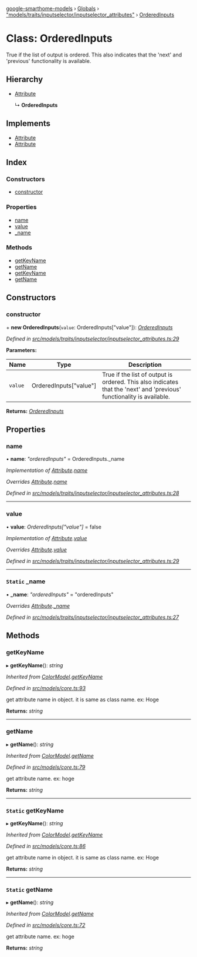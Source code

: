 [google-smarthome-models](../README.md) › [Globals](../globals.md) › ["models/traits/inputselector/inputselector_attributes"](../modules/_models_traits_inputselector_inputselector_attributes_.md) › [OrderedInputs](_models_traits_inputselector_inputselector_attributes_.orderedinputs.md)

# Class: OrderedInputs

True if the list of output is ordered. This also indicates that the 'next' and 'previous' functionality is available.

## Hierarchy

* [Attribute](_models_core_.attribute.md)

  ↳ **OrderedInputs**

## Implements

* [Attribute](../interfaces/_models_interfaces_i_core_.attribute.md)
* [Attribute](../interfaces/_models_interfaces_i_core_.attribute.md)

## Index

### Constructors

* [constructor](_models_traits_inputselector_inputselector_attributes_.orderedinputs.md#constructor)

### Properties

* [name](_models_traits_inputselector_inputselector_attributes_.orderedinputs.md#name)
* [value](_models_traits_inputselector_inputselector_attributes_.orderedinputs.md#value)
* [_name](_models_traits_inputselector_inputselector_attributes_.orderedinputs.md#static-_name)

### Methods

* [getKeyName](_models_traits_inputselector_inputselector_attributes_.orderedinputs.md#getkeyname)
* [getName](_models_traits_inputselector_inputselector_attributes_.orderedinputs.md#getname)
* [getKeyName](_models_traits_inputselector_inputselector_attributes_.orderedinputs.md#static-getkeyname)
* [getName](_models_traits_inputselector_inputselector_attributes_.orderedinputs.md#static-getname)

## Constructors

###  constructor

\+ **new OrderedInputs**(`value`: OrderedInputs["value"]): *[OrderedInputs](_models_traits_inputselector_inputselector_attributes_.orderedinputs.md)*

*Defined in [src/models/traits/inputselector/inputselector_attributes.ts:29](https://github.com/galactic1969/google-smarthome-models/blob/633871f/src/models/traits/inputselector/inputselector_attributes.ts#L29)*

**Parameters:**

Name | Type | Description |
------ | ------ | ------ |
`value` | OrderedInputs["value"] | True if the list of output is ordered. This also indicates that the 'next' and 'previous' functionality is available.  |

**Returns:** *[OrderedInputs](_models_traits_inputselector_inputselector_attributes_.orderedinputs.md)*

## Properties

###  name

• **name**: *"orderedInputs"* = OrderedInputs._name

*Implementation of [Attribute](../interfaces/_models_interfaces_i_core_.attribute.md).[name](../interfaces/_models_interfaces_i_core_.attribute.md#name)*

*Overrides [Attribute](_models_core_.attribute.md).[name](_models_core_.attribute.md#name)*

*Defined in [src/models/traits/inputselector/inputselector_attributes.ts:28](https://github.com/galactic1969/google-smarthome-models/blob/633871f/src/models/traits/inputselector/inputselector_attributes.ts#L28)*

___

###  value

• **value**: *OrderedInputs["value"]* = false

*Implementation of [Attribute](../interfaces/_models_interfaces_i_core_.attribute.md).[value](../interfaces/_models_interfaces_i_core_.attribute.md#value)*

*Overrides [Attribute](_models_core_.attribute.md).[value](_models_core_.attribute.md#value)*

*Defined in [src/models/traits/inputselector/inputselector_attributes.ts:29](https://github.com/galactic1969/google-smarthome-models/blob/633871f/src/models/traits/inputselector/inputselector_attributes.ts#L29)*

___

### `Static` _name

▪ **_name**: *"orderedInputs"* = "orderedInputs"

*Overrides [Attribute](_models_core_.attribute.md).[_name](_models_core_.attribute.md#static-_name)*

*Defined in [src/models/traits/inputselector/inputselector_attributes.ts:27](https://github.com/galactic1969/google-smarthome-models/blob/633871f/src/models/traits/inputselector/inputselector_attributes.ts#L27)*

## Methods

###  getKeyName

▸ **getKeyName**(): *string*

*Inherited from [ColorModel](_models_traits_colorsetting_colorsetting_attributes_.colormodel.md).[getKeyName](_models_traits_colorsetting_colorsetting_attributes_.colormodel.md#static-getkeyname)*

*Defined in [src/models/core.ts:93](https://github.com/galactic1969/google-smarthome-models/blob/633871f/src/models/core.ts#L93)*

get attribute name in object. it is same as class name. ex: Hoge

**Returns:** *string*

___

###  getName

▸ **getName**(): *string*

*Inherited from [ColorModel](_models_traits_colorsetting_colorsetting_attributes_.colormodel.md).[getName](_models_traits_colorsetting_colorsetting_attributes_.colormodel.md#static-getname)*

*Defined in [src/models/core.ts:79](https://github.com/galactic1969/google-smarthome-models/blob/633871f/src/models/core.ts#L79)*

get attribute name. ex: hoge

**Returns:** *string*

___

### `Static` getKeyName

▸ **getKeyName**(): *string*

*Inherited from [ColorModel](_models_traits_colorsetting_colorsetting_attributes_.colormodel.md).[getKeyName](_models_traits_colorsetting_colorsetting_attributes_.colormodel.md#static-getkeyname)*

*Defined in [src/models/core.ts:86](https://github.com/galactic1969/google-smarthome-models/blob/633871f/src/models/core.ts#L86)*

get attribute name in object. it is same as class name. ex: Hoge

**Returns:** *string*

___

### `Static` getName

▸ **getName**(): *string*

*Inherited from [ColorModel](_models_traits_colorsetting_colorsetting_attributes_.colormodel.md).[getName](_models_traits_colorsetting_colorsetting_attributes_.colormodel.md#static-getname)*

*Defined in [src/models/core.ts:72](https://github.com/galactic1969/google-smarthome-models/blob/633871f/src/models/core.ts#L72)*

get attribute name. ex: hoge

**Returns:** *string*

